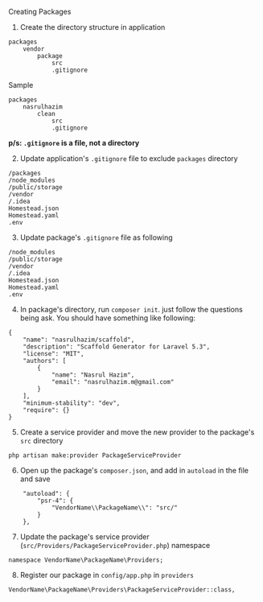 Creating Packages


1. Create the directory structure in application

```
packages
	vendor
		package
			src
			.gitignore
```

Sample

```
packages
	nasrulhazim
		clean
			src
			.gitignore
```

**p/s: `.gitignore` is a file, not a directory**

2. Update application's `.gitignore` file to exclude `packages` directory

```
/packages
/node_modules
/public/storage
/vendor
/.idea
Homestead.json
Homestead.yaml
.env
``` 

3. Update package's `.gitignore` file as following

```
/node_modules
/public/storage
/vendor
/.idea
Homestead.json
Homestead.yaml
.env
```

4. In package's directory, run `composer init`. just follow the questions being ask. You should have something like following:

```
{
    "name": "nasrulhazim/scaffold",
    "description": "Scaffold Generator for Laravel 5.3",
    "license": "MIT",
    "authors": [
        {
            "name": "Nasrul Hazim",
            "email": "nasrulhazim.m@gmail.com"
        }
    ],
    "minimum-stability": "dev",
    "require": {}
}
```

5. Create a service provider and move the new provider to the package's `src` directory

```
php artisan make:provider PackageServiceProvider
```

6. Open up the package's `composer.json`, and add in `autoload` in the file and save

```
	"autoload": {
        "psr-4": {
            "VendorName\\PackageName\\": "src/"
        }
    },
```

7. Update the package's service provider (`src/Providers/PackageServiceProvider.php`) namespace 

```
namespace VendorName\PackageName\Providers;
```

8. Register our package in `config/app.php` in `providers` 

```
VendorName\PackageName\Providers\PackageServiceProvider::class,
```






